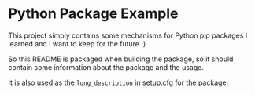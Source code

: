 # Python Package Example

This project simply contains some mechanisms for Python pip packages I learned and I want to keep 
for the future :)

So this README is packaged when building the package, so it should contain some information about the package and the usage.

It is also used as the `long_description` in [setup.cfg](setup.cfg) for the package.
